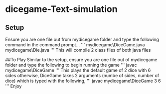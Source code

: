 # dicegame-Text-simulation

## Setup
Ensure you are one file out from mydicegame folder and type the following command in the command prompt...
'''
mydicegame\DiceGame.java
mydicegame\Die.java
'''
This will compile 2 class files of both java files

##To Play
Similar to the setup, ensure you are one file out of mydicegame folder and type the following to begin running the game
'''
javac mydicegame\DiceGame
'''
This plays the default game of 2 dice with 6 sides
otherwise, DiceGame takes 2 arguments (numbe of sides, number of dice) which is typed with the following,
'''
javac mydicegame\DiceGame 3 6
'''
Enjoy
